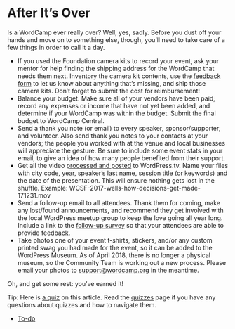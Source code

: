 # After It’s Over

Is a WordCamp ever really over? Well, yes, sadly. Before you dust off your hands and move on to something else, though, you’ll need to take care of a few things in order to call it a day.

*   If you used the Foundation camera kits to record your event, ask your mentor for help finding the shipping address for the WordCamp that needs them next. Inventory the camera kit contents, use the [feedback form](https://make.wordpress.org/community/handbook/wordcamp-organizer-handbook/video/foundation-camera-kit-list/#anything-missing) to let us know about anything that’s missing, and ship those camera kits. Don’t forget to submit the cost for reimbursement!
*   Balance your budget. Make sure all of your vendors have been paid, record any expenses or income that have not yet been added, and determine if your WordCamp was within the budget. Submit the final budget to WordCamp Central.
*   Send a thank you note (or email) to every speaker, sponsor/supporter, and volunteer. Also send thank you notes to your contacts at your vendors; the people you worked with at the venue and local businesses will appreciate the gesture. Be sure to include some event stats in your email, to give an idea of how many people benefited from their support.
*   Get all the video [processed and posted](https://make.wordpress.org/community/handbook/wordcamp-organizer-handbook/video/after-the-event-post-production/) to WordPress.tv. Name your files with city code, year, speaker’s last name, session title (or keywords) and the date of the presentation. This will ensure nothing gets lost in the shuffle. Example: WCSF-2017-wells-how-decisions-get-made-171231.mov
*   Send a follow-up email to all attendees. Thank them for coming, make any lost/found announcements, and recommend they get involved with the local WordPress meetup group to keep the love going all year long. Include a link to the [follow-up survey](https://central.wordcamp.org/wordcamp-attendee-survey/) so that your attendees are able to provide feedback.
*   Take photos one of your event t-shirts, stickers, and/or any custom printed swag you had made for the event, so it can be added to the WordPress Museum. As of April 2018, there is no longer a physical museum, so the Community Team is working out a new process. Please email your photos to support@wordcamp.org in the meantime.

Oh, and get some rest: you’ve earned it!

Tip: Here is [a quiz](https://community-self-training.mystagingwebsite.com/quiz/after-its-over-2/) on this article. Read the [quizzes](https://make.wordpress.org/community/handbook/wordcamp-organizer/quizzes/) page if you have any questions about quizzes and how to navigate them.

*   [To-do](# "To-do")